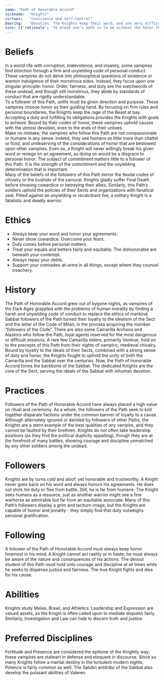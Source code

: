 ```yaml
---
name: "Path of Honorable Accord"
nickname:  "Knights"
virtues:   "Conscience and Self-Control"
bearing:   "Devotion. The Knights keep their word, and are very difficult to sway from their duty. The bearing modifier affects rolls to resist attempts to manipulate or force them to go against their given purpose."
sins: [{'rationale': 'To break one’s oath is to be without the honor that defines existence.', 'moral-guideline': 'Breaking your word or oath; failing to  honor an agreement', 'rating': 1}, {'rationale': 'Life and death are God’s to decree.', 'moral-guideline': 'Killing without reason', 'rating': 2}, {'rationale': 'Honor lies in fighting for a cause, not in fleeing it.', 'moral-guideline': 'Showing cowardice', 'rating': 3}, {'rationale': 'Duty is the vampire’s purpose.', 'moral-guideline': 'Placing personal concerns over duty', 'rating': 4}, {'rationale': 'Defend those who are worthy of your esteem.', 'moral-guideline': 'Failing to protect your allies', 'rating': 5}, {'rationale': 'Loyalty is the keystone of hierarchy.', 'moral-guideline': 'Disobeying your leader', 'rating': 6}, {'rationale': 'Tradition and ritual are important parts of heritage.', 'moral-guideline': 'Failing to participate in your group’s rituals', 'rating': 7}, {'rationale': 'Serve as an example, but do not be dragged into pettiness.', 'moral-guideline': 'Associating with the dishonorable', 'rating': 8}, {'rationale': 'Hospitality and generosity are the wealth of the soul.', 'moral-guideline': 'Failing to show hospitality to your allies', 'rating': 9}, {'rationale': 'True duty to a cause requires sterling character.', 'moral-guideline': 'Failing to uphold all the precepts of your group', 'rating': 10}]
---
```


# Beliefs
In a world rife with corruption, malevolence, and insanity, some vampires find direction through a firm and unyielding code of personal conduct. These vampires do not delve into philosophical questions of existence or wanton indulgence of their monstrous sides. Instead, they focus upon one singular principle: honor. Order, fairness, and duty are the watchwords of these undead, and though still monstrous, they abide by standards of conduct that are rigidly understandable.<br>To a follower of this Path, unlife must be given direction and purpose. These vampires choose honor as their guiding hand. By focusing on firm rules and personal boundaries, the Knights keep the rage of the Beast at bay. Accepting a duty and fulfilling its obligations provides the Knights with goals to achieve. Bound by their codes of honor, these vampires uphold causes with the utmost devotion, even to the ends of their unlives.<br>Make no mistake; the vampires who follow this Path are not compassionate or humane in any sense. Indeed, they see humans as little more than chattel or food, and undeserving of the considerations of honor that are bestowed upon other vampires. Even so, a Knight will never willingly break his given word or renege on an agreement, as doing so would be a disgrace to personal honor. The subject of commitment matters little to a follower of this Path. It is the strength of the commitment and the unyielding determination that is important.<br>Many of the beliefs of the followers of this Path mirror the feudal codes of chivalry or the bushido of the samurai. Knights gladly suffer Final Death before showing cowardice or betraying their allies. Similarly, this Path’s soldiers uphold the policies of their Sects and organizations with fanatical zeal. Pitted against an unyielding or recalcitrant foe, a solitary Knight is a fatalistic and deadly warrior.

# Ethics
<ul><li>Always keep your word and honor your agreements.</li><li>Never show cowardice. Overcome your fears.</li><li>Duty comes before personal matters.</li><li>Treat your equals and betters fairly and equitably. The dishonorable are beneath your contempt.</li><li>Always repay your debts.</li><li>Support your comrades-at-arms in all things, except where they counsel treachery.</li></ul>

# History
The Path of Honorable Accord grew out of bygone nights, as vampires of the Dark Ages grappled with the problems of human morality by finding a harsh and unyielding code of conduct to replace the ethics of mankind. Sabbat followers of the Path turned their loyalty to the idealism of the Sect and the letter of the Code of Milan, in the process acquiring the moniker “followers of the Code”. There are also some Camarilla Archons and Alastors who follow the Path, loyal agents reserved for the most dangerous or difficult missions. A rare few Camarilla elders, primarily Ventrue, hold on to the precepts of this Path from their nights of vampiric, medieval chivalry.<br>Bound by loyalty to the ideals of their Sects, combined with a strong sense of duty and honor, the Knights fought to uphold the unity of both the Camarilla and the Sabbat over the centuries. Now, the Path of Honorable Accord forms the backbone of the Sabbat. The dedicated Knights are the core of the Sect, serving the ideals of the Sabbat with inhuman devotion.

# Practices
Followers of the Path of Honorable Accord have always placed a high value on ritual and ceremony. As a whole, the followers of the Path seek to knit together disparate factions under the common banner of loyalty to a cause. Although alternately ignored or derided by followers of other Paths, the Knights are a stern example of the best qualities of any vampire, and they cannot be faulted by their brethren. Knights do not often take leadership positions (as they find the political duplicity appalling), though they are at the forefront of many battles, showing courage and discipline unmatched by any other soldiers among the undead.

# Followers
Knights are by turns cold and aloof, yet honorable and trustworthy. A Knight never goes back on his word and always honors his agreements. He does not shirk his duty or flee from battle. Still, he is far from humane: The Knight sees humans as a resource, just as another warrior might see a fine warhorse as admirable but far from an equitable associate. Many of this Path’s followers display a grim and taciturn image, but the Knights are capable of humor and joviality - they simply find that duty outweighs personal gratification.

# Following
A follower of the Path of Honorable Accord must always keep honor foremost in his mind. A Knight cannot act rashly or in haste; he must always be aware of the nature and consequences of his actions. The devout student of this Path must hold onto courage and discipline at all times while he seeks to dispense justice and fairness. The true Knight fights and dies for his cause.

# Abilities
Knights study Melee, Brawl, and Athletics. Leadership and Expression are valued assets, as the Knight is often called upon to mediate disputes fairly. Similarly, Investigation and Law can help to discern truth and justice.

# Preferred Disciplines
Fortitude and Presence are considered the epitome of the Knightly way; these vampires are stalwart in defense and eloquent in discourse. Since so many Knights follow a martial destiny in the turbulent modern nights, Potence is fairly common as well. The Salubri <i>antitribu</i> of the Sabbat also develop the puissant abilities of Valeren.
